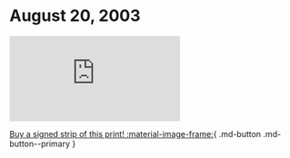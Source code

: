 # August 20, 2003

![](https://www.achewood.com/comic.php?date=08202003)

[Buy a signed strip of this print! :material-image-frame:](https://achewood-holiday-pop-up.myshopify.com/products/strip#08202003){ .md-button .md-button--primary }

